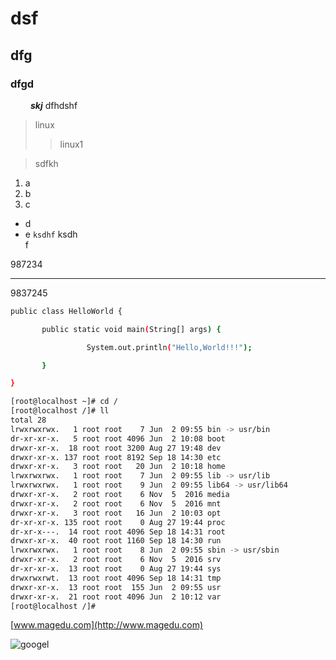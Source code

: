 # dsf

## dfg
### dfgd


&ensp;&ensp;&ensp;&ensp; ***skj*** dfhdshf
>linux
>>linux1

>sdfkh

1. a  
1. b  
3. c  

* d  
* e   `ksdhf` ksdh  
f  

987234
***
9837245

```bash
public class HelloWorld {

       public static void main(String[] args) {

                 System.out.println("Hello,World!!!");

       }

}
```

```bash
[root@localhost ~]# cd /
[root@localhost /]# ll
total 28
lrwxrwxrwx.   1 root root    7 Jun  2 09:55 bin -> usr/bin
dr-xr-xr-x.   5 root root 4096 Jun  2 10:08 boot
drwxr-xr-x.  18 root root 3200 Aug 27 19:48 dev
drwxr-xr-x. 137 root root 8192 Sep 18 14:30 etc
drwxr-xr-x.   3 root root   20 Jun  2 10:18 home
lrwxrwxrwx.   1 root root    7 Jun  2 09:55 lib -> usr/lib
lrwxrwxrwx.   1 root root    9 Jun  2 09:55 lib64 -> usr/lib64
drwxr-xr-x.   2 root root    6 Nov  5  2016 media
drwxr-xr-x.   2 root root    6 Nov  5  2016 mnt
drwxr-xr-x.   3 root root   16 Jun  2 10:03 opt
dr-xr-xr-x. 135 root root    0 Aug 27 19:44 proc
dr-xr-x---.  14 root root 4096 Sep 18 14:31 root
drwxr-xr-x.  40 root root 1160 Sep 18 14:30 run
lrwxrwxrwx.   1 root root    8 Jun  2 09:55 sbin -> usr/sbin
drwxr-xr-x.   2 root root    6 Nov  5  2016 srv
dr-xr-xr-x.  13 root root    0 Aug 27 19:44 sys
drwxrwxrwt.  13 root root 4096 Sep 18 14:31 tmp
drwxr-xr-x.  13 root root  155 Jun  2 09:55 usr
drwxr-xr-x.  21 root root 4096 Jun  2 10:12 var
[root@localhost /]# 
```

[www.magedu.com](http://www.magedu.com)


![googel](https://www.baidu.com/img/bd_logo1.png)
